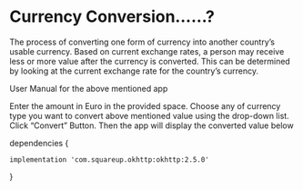 # Currency Conversion……?

The process of converting one form of currency into another country’s usable currency. Based on current exchange rates, a person may receive less or more value after the currency is converted. This can be determined by looking at the current exchange rate for the country’s currency.

User Manual for the above mentioned app

Enter the amount in Euro in the provided space.
Choose any of currency type you want to convert above mentioned value using the drop-down list.
Click “Convert” Button.
Then the app will display the converted value below

dependencies {
  
    implementation 'com.squareup.okhttp:okhttp:2.5.0'    
}
